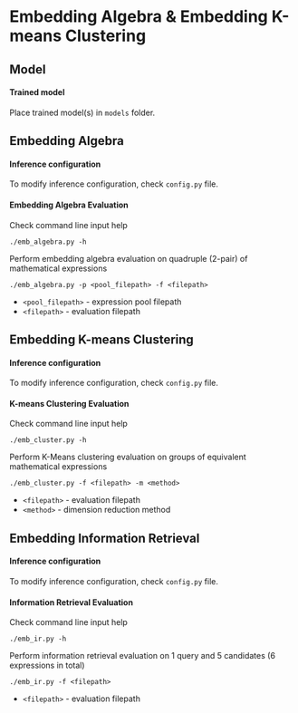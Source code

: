 # Embedding Algebra & Embedding K-means Clustering

## Model
#### Trained model
Place trained model(s) in `models` folder.

## Embedding Algebra
#### Inference configuration
To modify inference configuration, check `config.py` file.

#### Embedding Algebra Evaluation
Check command line input help
```
./emb_algebra.py -h
```

Perform embedding algebra evaluation on quadruple (2-pair) of mathematical expressions
```
./emb_algebra.py -p <pool_filepath> -f <filepath>
```
- `<pool_filepath>` - expression pool filepath
- `<filepath>` - evaluation filepath

## Embedding K-means Clustering
#### Inference configuration
To modify inference configuration, check `config.py` file.

#### K-means Clustering Evaluation
Check command line input help
```
./emb_cluster.py -h
```

Perform K-Means clustering evaluation on groups of equivalent mathematical expressions
```
./emb_cluster.py -f <filepath> -m <method>
```
- `<filepath>` - evaluation filepath
- `<method>` - dimension reduction method

## Embedding Information Retrieval
#### Inference configuration
To modify inference configuration, check `config.py` file.

#### Information Retrieval Evaluation
Check command line input help
```
./emb_ir.py -h
```

Perform information retrieval evaluation on 1 query and 5 candidates (6 expressions in total)
```
./emb_ir.py -f <filepath>
```
- `<filepath>` - evaluation filepath

